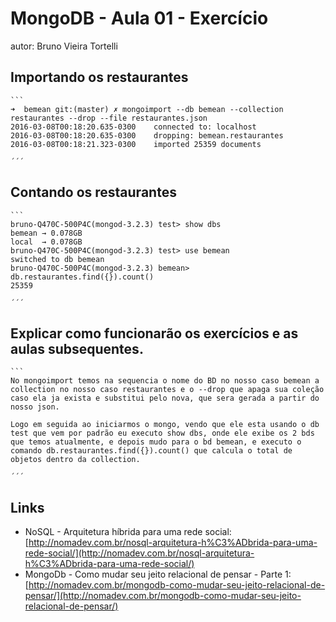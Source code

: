 # MongoDB - Aula 01 - Exercício
autor: Bruno Vieira Tortelli

## Importando os restaurantes
    
    ```
    ➜  bemean git:(master) ✗ mongoimport --db bemean --collection restaurantes --drop --file restaurantes.json
    2016-03-08T00:18:20.635-0300	connected to: localhost
    2016-03-08T00:18:20.635-0300	dropping: bemean.restaurantes
    2016-03-08T00:18:21.323-0300	imported 25359 documents
    
    ´´´
## Contando os restaurantes
    
    ``` 
    bruno-Q470C-500P4C(mongod-3.2.3) test> show dbs
    bemean → 0.078GB
    local  → 0.078GB
    bruno-Q470C-500P4C(mongod-3.2.3) test> use bemean
    switched to db bemean
    bruno-Q470C-500P4C(mongod-3.2.3) bemean> db.restaurantes.find({}).count()
    25359
    
    ´´´
## Explicar como funcionarão os exercícios e as aulas subsequentes.
    
    ```
    No mongoimport temos na sequencia o nome do BD no nosso caso bemean a collection no nosso caso restaurantes e o --drop que apaga sua coleção caso ela ja exista e substitui pelo nova, que sera gerada a partir do nosso json.
    
    Logo em seguida ao iniciarmos o mongo, vendo que ele esta usando o db test que vem por padrão eu executo show dbs, onde ele exibe os 2 bds que temos atualmente, e depois mudo para o bd bemean, e executo o comando db.restaurantes.find({}).count() que calcula o total de objetos dentro da collection.
    
    ´´´
## Links

- NoSQL - Arquitetura híbrida para uma rede social: [http://nomadev.com.br/nosql-arquitetura-h%C3%ADbrida-para-uma-rede-social/](http://nomadev.com.br/nosql-arquitetura-h%C3%ADbrida-para-uma-rede-social/)
- MongoDb - Como mudar seu jeito relacional de pensar - Parte 1: [http://nomadev.com.br/mongodb-como-mudar-seu-jeito-relacional-de-pensar/](http://nomadev.com.br/mongodb-como-mudar-seu-jeito-relacional-de-pensar/)